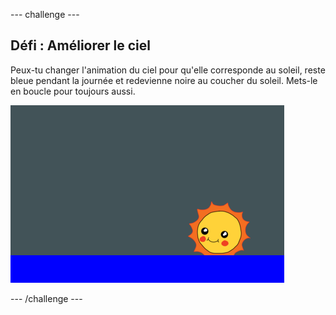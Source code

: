 \--- challenge \---

## Défi : Améliorer le ciel

Peux-tu changer l'animation du ciel pour qu'elle corresponde au soleil, reste bleue pendant la journée et redevienne noire au coucher du soleil. Mets-le en boucle pour toujours aussi.

![capture d’écran](images/sunrise-sky-challenge.png)

\--- /challenge \---
